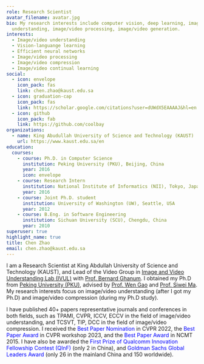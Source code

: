 ```yaml
---
role: Research Scientist
avatar_filename: avatar.jpg
bio: My research interests include computer vision, deep learning, image/video
  understanding, image/video processing, image/video generation.
interests:
  - Image/video understanding
  - Vision-languange learning
  - Efficient neural networks
  - Image/video processing
  - Image/video compression
  - Image/video continual learning
social:
  - icon: envelope
    icon_pack: fas
    link: chen.zhao@kaust.edu.sa
  - icon: graduation-cap
    icon_pack: fas
    link: https://scholar.google.com/citations?user=dUWdX5EAAAAJ&hl=en
  - icon: github
    icon_pack: fab
    link: https://github.com/coolbay
organizations:
  - name: King Abudullah University of Science and Technology (KAUST)
    url: https://www.kaust.edu.sa/en
education:
  courses:
    - course: Ph.D. in Computer Science
      institution: Peking University (PKU), Beijing, China
      year: 2016
      icon: envelope
    - course: Research Intern
      institution: National Institute of Informatics (NII), Tokyo, Japan
      year: 2016
    - course: Joint Ph.D. student
      institution: University of Washington (UW), Seattle, USA
      year: 2012
    - course: B.Eng. in Software Engineering
      institution: Sichuan University (SCU), Chengdu, China
      year: 2010
superuser: true
highlight_name: true
title: Chen Zhao
email: chen.zhao@kaust.edu.sa
---
```

I am a Research Scientist at King Abdullah University of Science and Technology (KAUST), and Lead of the Video Group in [Image and Video Understanding Lab (IVUL)](https://cemse.kaust.edu.sa/ivul) with [Prof. Bernard Ghanum](http://www.bernardghanem.com/). I obtained my Ph.D from [Peking University (PKU)](https://english.pku.edu.cn), advised by [Prof. Wen Gao](https://idm.pku.edu.cn/en/info/1009/1023.htm) and [Prof. Siwei Ma](https://idm.pku.edu.cn/en/info/1009/1017.htm). My research interests focus on image/video understanding (after I got my Ph.D) and image/video compression (during my Ph.D study). 

I have published 40+ papers representative journals and conferences in both fields, such as TPAMI, CVPR, ICCV, ECCV in the field of image/video understanding, and TCSVT, TIP, DCC in the field of image/video compression. I received the <span style="color:blue">Best Paper Nomination</span> in CVPR 2022, the <span style="color:blue">Best Paper Award</span> in CVPR workshop 2023, and the <span style="color:blue">Best Paper Award</span> in NCMT 2015. I have also be awarded the <span style="color:blue">First Prize of Qualcomm Innovation Fellowship Contest (QInF)</span> (only 2 in China), and <span style="color:blue">Goldman Sachs Global Leaders Award</span> (only 26 in the mainland China and 150 worldwide).
